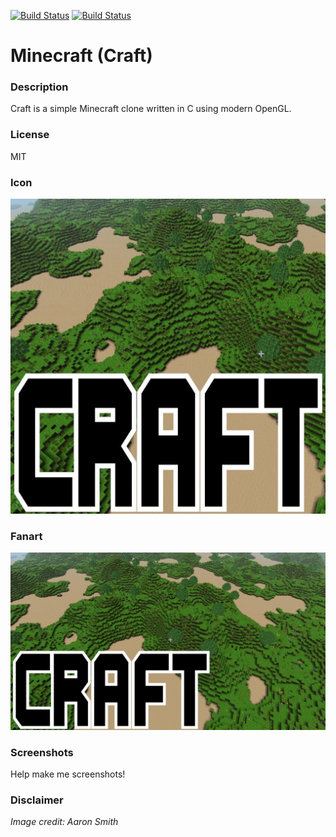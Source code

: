 [![Build Status](https://travis-ci.org/kodi-game/game.libretro.craft.svg?branch=master)](https://travis-ci.org/kodi-game/game.libretro.craft)
[![Build Status](https://ci.appveyor.com/api/projects/status/github/kodi-game/game.libretro.craft?svg=true)](https://ci.appveyor.com/project/kodi-game/game-libretro-craft)

# Minecraft (Craft)

### Description

Craft is a simple Minecraft clone written in C using modern OpenGL.

### License

MIT

### Icon

![Minecraft (Craft) icon](game.libretro.craft/resources/icon.png)

### Fanart

![Minecraft (Craft) fanart](game.libretro.craft/resources/fanart.jpg)

### Screenshots

Help make me screenshots!

### Disclaimer

*Image credit: Aaron Smith*
